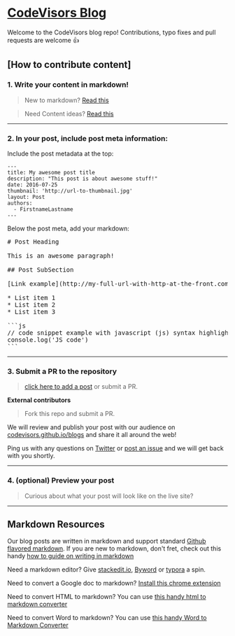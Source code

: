 # [CodeVisors Blog](https://codevisors.github.io/)

Welcome to the CodeVisors blog repo! Contributions, typo fixes and pull requests are welcome :thumbsup:

## [How to contribute content]

### 1. Write your content in markdown!

> New to markdown? [Read this](https://guides.github.com/features/mastering-markdown/)

> Need Content ideas? [Read this](./writers-guide.md)

---

### 2. In your post, include post meta information:

Include the post metadata at the top:


```
---
title: My awesome post title
description: "This post is about awesome stuff!"
date: 2016-07-25
thumbnail: 'http://url-to-thumbnail.jpg'
layout: Post
authors:
  - FirstnameLastname
---
```

Below the post meta, add your markdown:

<pre>
# Post Heading

This is an awesome paragraph!

## Post SubSection

[Link example](http://my-full-url-with-http-at-the-front.com)

* List item 1
* List item 2
* List item 3

```js
// code snippet example with javascript (js) syntax highlighting
console.log('JS code')
```
</pre>

---

### 3. Submit a PR to the repository

> [click here to add a post](https://github.com/codevisors/communit-blogs/new/master/post) or submit a PR.

**External contributors**

> Fork this repo and submit a PR. 

We will review and publish your post with our audience on [codevisors.github.io/blogs](https://codevisors.github.io/blogs/) and share it all around the web!

Ping us with any questions on [Twitter](http://twitter.com/ankushsgandhi) or [post an issue](https://github.com/codevisors/blogs/issues/new) and we will get back with you shortly.

---

### 4. (optional) Preview your post

> Curious about what your post will look like on the live site?

---


## Markdown Resources

Our blog posts are written in markdown and support standard [Github flavored markdown](https://guides.github.com/features/mastering-markdown/). If you are new to markdown, don't fret, check out this handy [how to guide on writing in markdown](https://blog.ghost.org/markdown/)

Need a markdown editor? Give [stackedit.io](https://stackedit.io/editor), [Byword](https://bywordapp.com/) or [typora](https://www.typora.io/) a spin.

Need to convert a Google doc to markdown? [Install this chrome extension](https://chrome.google.com/webstore/detail/export-as-markdown/hbojhdcnbcondcdfpfocpkjkfkbnbdad)

Need to convert HTML to markdown? You can use [this handy html to markdown converter](https://domchristie.github.io/to-markdown/)

Need to convert Word to markdown? You can use [this handy Word to Markdown Converter](https://word-to-markdown.herokuapp.com/)
